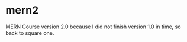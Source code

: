 # mern2
MERN Course version 2.0 because I did not finish version 1.0 in time, so back to square one.
